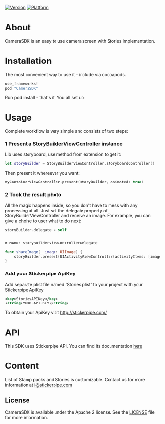 [![Version](https://img.shields.io/cocoapods/v/CameraSDK.svg)](http://stickerpipe.com)
[![Platform](https://img.shields.io/cocoapods/p/CameraSDK.svg?style=flat)](http://stickerpipe.com)


# About

CameraSDK is an easy to use camera screen with Stories implementation. 

# Installation

The most convenient way to use it - include via cocoapods. 

```ruby
use_frameworks!
pod "CameraSDK"
```

Run pod install - that's it. You all set up

# Usage

Complete workflow is very simple and consists of two steps:


### 1 Present a StoryBuilderViewController instance
Lib uses storyboard, use method from extension to get it:

```swift
let storyBuilder = StoryBuilderViewController.storyboardController()
```

Then present it whereever you want:

```swift
myContainerViewController.present(storyBuilder, animated: true)
```

### 2 Took the result photo

All the magic happens inside, so you don't have to mess with any processing at all. Just set the delegate property of StoryBuilderViewController and receive an image. For example, you can give a choise to user what to do next:

```swift
storyBuilder.delegate = self


# MARK: StoryBuilderViewControllerDelegate

func shareImage(_ image: UIImage) {
    storyBuilder.present(UIActivityViewController(activityItems: [image], applicationActivities: nil), animated: true)
}
```
### Add your Stickerpipe ApiKey

Add separate plist file named 'Stories.plist' to your project with your Stickerpipe ApiKey
```xml
<key>StoriesAPIKey</key>
<string>YOUR-API-KEY</string>
```
To obtain your ApiKey visit http://stickerpipe.com/

# API

This SDK uses Stickerpipe API. You can find its documentation [here](http://docs.stickerpipe.com)

# Content

List of Stamp packs and Stories is customizable. Contact us for more information at i@stickerpipe.com

## License

CameraSDK is available under the Apache 2 license. See the [LICENSE](LICENSE) file for more information.
